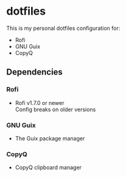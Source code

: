 # dotfiles

This is my personal dotfiles configuration for:

+ Rofi
+ GNU Guix
+ CopyQ

## Dependencies

### Rofi

+ Rofi v1.7.0 or newer<br>
  Config breaks on older versions

### GNU Guix

+ The Guix package manager

### CopyQ

+ CopyQ clipboard manager
